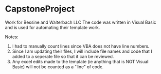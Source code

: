 # CapstoneProject
Work for Bessine and Walterbach LLC
The code was written in Visual Basic and is used for automating their template work. 

Notes: 
1. I had to manually count lines since VBA does not have line numbers.
2. Since I am updating their files, I will include file names and code that I added to a seperate file so that it can be reviewed.
3. Any excel edits made to the template (ie anything that is NOT Visual Basic) will not be counted as a "line" of code.